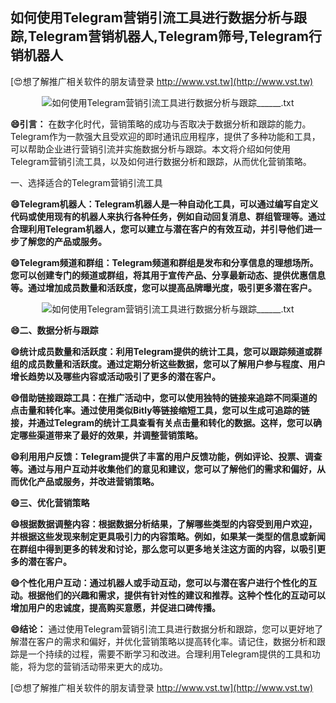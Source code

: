 ## **如何使用Telegram营销引流工具进行数据分析与跟踪,Telegram营销机器人,Telegram筛号,Telegram行销机器人**

[😍想了解推广相关软件的朋友请登录 http://www.vst.tw](http://www.vst.tw)

 <center><img src="https://vst.tw/MP4/tuiguang/png/6.png" alt="如何使用Telegram营销引流工具进行数据分析与跟踪______.txt"></center>

**😄引言：**
在数字化时代，营销策略的成功与否取决于数据分析和跟踪的能力。Telegram作为一款强大且受欢迎的即时通讯应用程序，提供了多种功能和工具，可以帮助企业进行营销引流并实施数据分析与跟踪。本文将介绍如何使用Telegram营销引流工具，以及如何进行数据分析和跟踪，从而优化营销策略。

一、选择适合的Telegram营销引流工具

**😄Telegram机器人：Telegram机器人是一种自动化工具，可以通过编写自定义代码或使用现有的机器人来执行各种任务，例如自动回复消息、群组管理等。通过合理利用Telegram机器人，您可以建立与潜在客户的有效互动，并引导他们进一步了解您的产品或服务。**

**😄Telegram频道和群组：Telegram频道和群组是发布和分享信息的理想场所。您可以创建专门的频道或群组，将其用于宣传产品、分享最新动态、提供优惠信息等。通过增加成员数量和活跃度，您可以提高品牌曝光度，吸引更多潜在客户。**

 <center><img src="https://vst.tw/MP4/tuiguang/png/2.png" alt="如何使用Telegram营销引流工具进行数据分析与跟踪______.txt"></center>

**😄二、数据分析与跟踪**

**😄统计成员数量和活跃度：利用Telegram提供的统计工具，您可以跟踪频道或群组的成员数量和活跃度。通过定期分析这些数据，您可以了解用户参与程度、用户增长趋势以及哪些内容或活动吸引了更多的潜在客户。**

**😄借助链接跟踪工具：在推广活动中，您可以使用独特的链接来追踪不同渠道的点击量和转化率。通过使用类似Bitly等链接缩短工具，您可以生成可追踪的链接，并通过Telegram的统计工具查看有关点击量和转化的数据。这样，您可以确定哪些渠道带来了最好的效果，并调整营销策略。**

**😄利用用户反馈：Telegram提供了丰富的用户反馈功能，例如评论、投票、调查等。通过与用户互动并收集他们的意见和建议，您可以了解他们的需求和偏好，从而优化产品或服务，并改进营销策略。**

**😄三、优化营销策略**

**😄根据数据调整内容：根据数据分析结果，了解哪些类型的内容受到用户欢迎，并根据这些发现来制定更具吸引力的内容策略。例如，如果某一类型的信息或新闻在群组中得到更多的转发和讨论，那么您可以更多地关注这方面的内容，以吸引更多的潜在客户。**

**😄个性化用户互动：通过机器人或手动互动，您可以与潜在客户进行个性化的互动。根据他们的兴趣和需求，提供有针对性的建议和推荐。这种个性化的互动可以增加用户的忠诚度，提高购买意愿，并促进口碑传播。**

**😄结论：**
通过使用Telegram营销引流工具进行数据分析和跟踪，您可以更好地了解潜在客户的需求和偏好，并优化营销策略以提高转化率。请记住，数据分析和跟踪是一个持续的过程，需要不断学习和改进。合理利用Telegram提供的工具和功能，将为您的营销活动带来更大的成功。

[😍想了解推广相关软件的朋友请登录 http://www.vst.tw](http://www.vst.tw)



